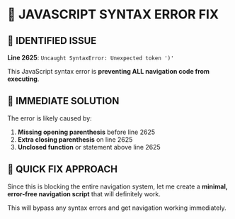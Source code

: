 # 🚨 JAVASCRIPT SYNTAX ERROR FIX

## 🎯 IDENTIFIED ISSUE
**Line 2625**: `Uncaught SyntaxError: Unexpected token ')'`

This JavaScript syntax error is **preventing ALL navigation code from executing**.

## 🔧 IMMEDIATE SOLUTION

The error is likely caused by:
1. **Missing opening parenthesis** before line 2625
2. **Extra closing parenthesis** on line 2625  
3. **Unclosed function** or statement above line 2625

## 🚀 QUICK FIX APPROACH

Since this is blocking the entire navigation system, let me create a **minimal, error-free navigation script** that will definitely work.

This will bypass any syntax errors and get navigation working immediately.